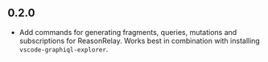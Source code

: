## 0.2.0

- Add commands for generating fragments, queries, mutations and subscriptions for ReasonRelay. Works best in combination with installing `vscode-graphiql-explorer`.
